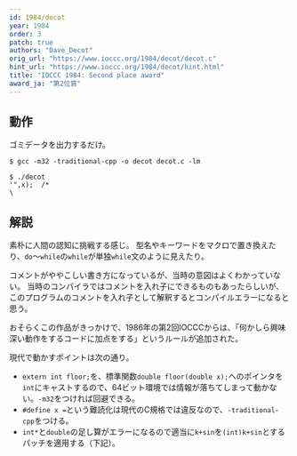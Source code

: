```yaml
---
id: 1984/decot
year: 1984
order: 3
patch: true
authors: "Dave_Decot"
orig_url: "https://www.ioccc.org/1984/decot/decot.c"
hint_url: "https://www.ioccc.org/1984/decot/hint.html"
title: "IOCCC 1984: Second place award"
award_ja: "第2位賞"
---
```


## 動作

ゴミデータを出力するだけ。

```
$ gcc -m32 -traditional-cpp -o decot decot.c -lm

$ ./decot
'",x);  /*
\
```

## 解説

素朴に人間の認知に挑戦する感じ。
型名やキーワードをマクロで置き換えたり、`do`～`while`の`while`が単独`while`文のように見えたり。

コメントがややこしい書き方になっているが、当時の意図はよくわかっていない。
当時のコンパイラではコメントを入れ子にできるものもあったらしいが、このプログラムのコメントを入れ子として解釈するとコンパイルエラーになると思う。

おそらくこの作品がきっかけで、1986年の第2回IOCCCからは、「何かしら興味深い動作をするコードに加点をする」というルールが追加された。

現代で動かすポイントは次の通り。

* `extern int floor;`を、標準関数`double floor(double x);`へのポインタを`int`にキャストするので、64ビット環境では情報が落ちてしまって動かない。`-m32`をつければ回避できる。
* `#define x =`という難読化は現代のC規格では違反なので、`-traditional-cpp`をつける。
* `int*`と`double`の足し算がエラーになるので適当に`k+sin`を`(int)k+sin`とするパッチを適用する（下記）。
